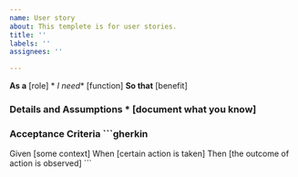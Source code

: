 ```yaml
---
name: User story
about: This templete is for user stories.
title: ''
labels: ''
assignees: ''

---
```


**As a** [role] *
*I need** [function] 
**So that** [benefit] 

### Details and Assumptions * [document what you know] 

### Acceptance Criteria ```gherkin 
Given [some context] 
When [certain action is taken] 
Then [the outcome of action is observed] ```
